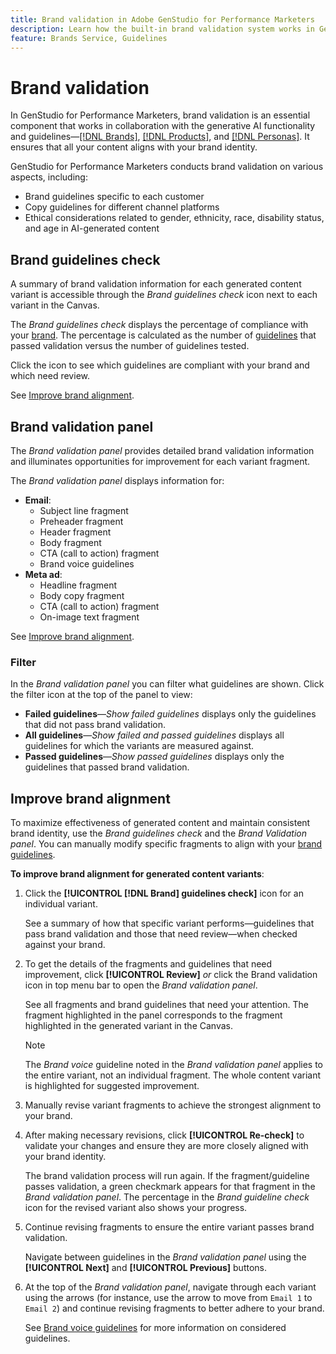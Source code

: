 ```yaml
---
title: Brand validation in Adobe GenStudio for Performance Marketers
description: Learn how the built-in brand validation system works in GenStudio for Performance Marketers.
feature: Brands Service, Guidelines
---
```


# Brand validation

In GenStudio for Performance Marketers, brand validation is an essential component that works in collaboration with the generative AI functionality and guidelines—[[!DNL Brands]](/help/user-guide/guidelines/brands.md), [[!DNL Products]](/help/user-guide/guidelines/products.md), and [[!DNL Personas]](/help/user-guide/guidelines/personas.md). It ensures that all your content aligns with your brand identity.

GenStudio for Performance Marketers conducts brand validation on various aspects, including:

* Brand guidelines specific to each customer
* Copy guidelines for different channel platforms
* Ethical considerations related to gender, ethnicity, race, disability status, and age in AI-generated content

## Brand guidelines check

A summary of brand validation information for each generated content variant is accessible through the _Brand guidelines check_ icon next to each variant in the Canvas.

The _Brand guidelines check_ displays the percentage of compliance with your [brand](brands.md). The percentage is calculated as the number of [guidelines](overview.md) that passed validation versus the number of guidelines tested.

Click the icon to see which guidelines are compliant with your brand and which need review.

See [Improve brand alignment](#improve-brand-alignment).

## Brand validation panel

The _Brand validation panel_  provides detailed brand validation information and illuminates opportunities for improvement for each variant fragment.

The _Brand validation panel_ displays information for:

* **Email**: 
  * Subject line fragment
  * Preheader fragment
  * Header fragment
  * Body fragment
  * CTA (call to action) fragment
  * Brand voice guidelines
* **Meta ad**:
  * Headline fragment
  * Body copy fragment
  * CTA (call to action) fragment
  * On-image text fragment

See [Improve brand alignment](#improve-brand-alignment).

### Filter

In the _Brand validation panel_ you can filter what guidelines are shown. Click the filter icon at the top of the panel to view:

* **Failed guidelines**—_Show failed guidelines_ displays only the guidelines that did not pass brand validation.
* **All guidelines**—_Show failed and passed guidelines_ displays all guidelines for which the variants are measured against.
* **Passed guidelines**—_Show passed guidelines_ displays only the guidelines that passed brand validation.

<!-- The _Brand validation panel_ has different areas of focus for each content channel:

* Email - brand voice and channel compliance
* Images - application photography restrictions and other considerations -->

## Improve brand alignment

To maximize effectiveness of generated content and maintain consistent brand identity, use the _Brand guidelines check_ and the _Brand Validation panel_. You can manually modify specific fragments to align with your [brand guidelines](brands.md).

**To improve brand alignment for generated content variants**:

1. Click the **[!UICONTROL [!DNL Brand] guidelines check]** icon for an individual variant.

   See a summary of how that specific variant performs—guidelines that pass brand validation and those that need review—when checked against your brand.

1. To get the details of the fragments and guidelines that need improvement, click **[!UICONTROL Review]** _or_ click the Brand validation icon in top menu bar to open the _Brand validation panel_.

   See all fragments and brand guidelines that need your attention. The fragment highlighted in the panel corresponds to the fragment highlighted in the generated variant in the Canvas.

   >[!NOTE]
   >
   > The _Brand voice_ guideline noted in the _Brand validation panel_ applies to the entire variant, not an individual fragment. The whole content variant is highlighted for suggested improvement.

1. Manually revise variant fragments to achieve the strongest alignment to your brand.

1. After making necessary revisions, click **[!UICONTROL Re-check]** to validate your changes and ensure they are more closely aligned with your brand identity.

   The brand validation process will run again. If the fragment/guideline passes validation, a green checkmark appears for that fragment in the _Brand validation panel_. The percentage in the _Brand guideline check_ icon for the revised variant also shows your progress.

1. Continue revising fragments to ensure the entire variant passes brand validation.

   Navigate between guidelines in the _Brand validation panel_ using the **[!UICONTROL Next]** and **[!UICONTROL Previous]** buttons.

1. At the top of the _Brand validation panel_, navigate through each variant using the arrows (for instance, use the arrow to move from `Email 1` to `Email 2`) and continue revising fragments to better adhere to your brand.

   See [Brand voice guidelines](/help/user-guide/guidelines/brands.md#brand-voice-guidelines) for more information on considered guidelines.
